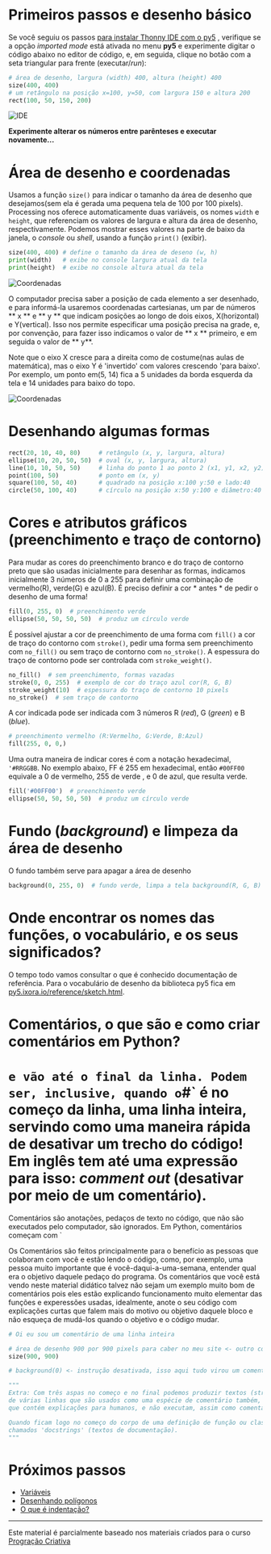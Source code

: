 # Primeiros passos e desenho básico

Se você seguiu os passos [para instalar Thonny IDE com o py5](https://abav.lugaralgum.com/como-instalar-py5) , verifique se a opção *imported mode* está ativada no menu **py5** e experimente digitar o código abaixo no editor de código, e, em seguida, clique no botão com a seta triangular para frente (executar/*run*):

```python
# área de desenho, largura (width) 400, altura (height) 400
size(400, 400)
# um retângulo na posição x=100, y=50, com largura 150 e altura 200
rect(100, 50, 150, 200)
```

![IDE](assets/01-IDE.png)

**Experimente alterar os números entre parênteses e executar novamente...**

# Área de desenho e coordenadas

Usamos a função `size()` para indicar o tamanho da área de desenho que desejamos(sem ela é gerada uma pequena tela de 100 por 100 pixels). Processing nos oferece automaticamente duas variáveis, os nomes `width` e `height`, que referenciam os valores de largura e altura da área de desenho, respectivamente. Podemos mostrar esses valores na parte de baixo da janela, o *console* ou *shell*, usando a função `print()` (exibir).

```python
size(400, 400) # define o tamanho da área de deseno (w, h)
print(width)   # exibe no console largura atual da tela
print(height)  # exibe no console altura atual da tela
```
![Coordenadas](assets/01-console.png)

O computador precisa saber a posição de cada elemento a ser desenhado, e para informá-la usaremos coordenadas cartesianas, um par de números ** x ** e ** y ** que indicam posições ao longo de dois eixos, X(horizontal) e Y(vertical). Isso nos permite especificar uma posição precisa na grade, e, por convenção, para fazer isso indicamos o valor de ** x ** primeiro, e em seguida o valor de ** y**.

Note que o eixo X cresce para a direita como de costume(nas aulas de matemática), mas o eixo Y é 'invertido' com valores crescendo 'para baixo'. Por exemplo, um ponto em(5, 14) fica a 5 unidades da borda esquerda da tela e 14 unidades para baixo do topo.

![Coordenadas](assets/01-coordenadas.jpg)

# Desenhando algumas formas

```python
rect(20, 10, 40, 80)     # retângulo (x, y, largura, altura)
ellipse(10, 20, 50, 50)  # oval (x, y, largura, altura)
line(10, 10, 50, 50)     # linha do ponto 1 ao ponto 2 (x1, y1, x2, y2)
point(100, 50)           # ponto em (x, y)
square(100, 50, 40)      # quadrado na posição x:100 y:50 e lado:40
circle(50, 100, 40)      # círculo na posição x:50 y:100 e diâmetro:40
```

# Cores e atributos gráficos (preenchimento e traço de contorno)

Para mudar as cores do preenchimento branco e do traço de contorno preto que são usadas inicialmente para desenhar as formas, indicamos inicialmente 3 números de 0 a 255 para definir uma combinação de vermelho(R), verde(G) e azul(B).
É preciso definir a cor * antes * de pedir o desenho de uma forma!

```python
fill(0, 255, 0)  # preenchimento verde
ellipse(50, 50, 50, 50)  # produz um círculo verde
```

É possível ajustar a cor de preenchimento de uma forma com `fill()` a cor de traço do contorno com `stroke()`, pedir uma forma sem preenchimento com `no_fill()` ou sem traço de contorno com `no_stroke()`. A espessura do traço de contorno pode ser controlada com `stroke_weight()`.

```python
no_fill()  # sem preenchimento, formas vazadas
stroke(0, 0, 255)  # exemplo de cor do traço azul cor(R, G, B)
stroke_weight(10)  # espessura do traço de contorno 10 pixels
no_stroke()  # sem traço de contorno
```

A cor indicada pode ser indicada com 3 números R (*red*), G (*green*) e B (*blue*).

```python
# preenchimento vermelho (R:Vermelho, G:Verde, B:Azul)
fill(255, 0, 0,)
```

Uma outra maneira de indicar cores é com a notação hexadecimal, `'#RRGGBB`. No exemplo abaixo, FF é 255 em hexadecimal, então `#00FF00` equivale a 0 de vermelho, 255 de verde , e 0 de azul, que resulta verde.

```python
fill('#00FF00')  # preenchimento verde
ellipse(50, 50, 50, 50)  # produz um círculo verde
```

# Fundo (*background*) e limpeza da área de desenho

O fundo também serve para apagar a área de desenho

```python
background(0, 255, 0)  # fundo verde, limpa a tela background(R, G, B)
```
# Onde encontrar os nomes das funções, o vocabulário, e os seus significados?

O tempo todo vamos consultar o que é conhecido documentação de referência. Para o vocabulário de desenho da biblioteca py5 fica em [py5.ixora.io/reference/sketch.html](https://py5.ixora.io/reference/sketch.html).

# Comentários, o que são e como criar comentários em Python?

# ` e vão até o final da linha. Podem ser, inclusive, quando o `#` é no começo da linha, uma linha inteira, servindo como uma maneira rápida de desativar um trecho do código! Em inglês tem até uma expressão para isso: *comment out* (desativar por meio de um comentário).
Comentários são anotações, pedaços de texto no código, que não são executados pelo computador, são ignorados. Em Python, comentários começam com `

Os Comentários são feitos principalmente para o benefício as pessoas que colaboram com você e estão lendo o código, como, por exemplo, uma pessoa muito importante que é você-daqui-a-uma-semana, entender qual era o objetivo daquele pedaço do programa. Os comentários que você está vendo neste material didático talvez não sejam um exemplo muito bom de comentários pois eles estão explicando funcionamento muito elementar das funções e experessões usadas, idealmente, anote o seu código com explicações curtas que falem mais do motivo ou objetivo daquele bloco e não esqueça de mudá-los quando o objetivo e o código mudar.


```python
# Oi eu sou um comentário de uma linha inteira

# área de desenho 900 por 900 pixels para caber no meu site <- outro comentário
size(900, 900)

# background(0) <- instrução desativada, isso aqui tudo virou um comentário!

"""
Extra: Com três aspas no começo e no final podemos produzir textos (strings)
de várias linhas que são usados como uma espécie de comentário também, uma vez
que contém explicações para humanos, e não executam, assim como comentários.

Quando ficam logo no começo do corpo de uma definição de função ou classe, são
chamados 'docstrings' (textos de documentação).
"""
```
# Próximos passos

- [Variáveis](variaveis.md)
- [Desenhando polígonos](poligonos_1.md)
- [O que é indentação?](indentacao.md)

---

Este material é parcialmente baseado nos materiais criados para o curso [Progração Criativa](https://arteprog.space/programacao-criativa/)

